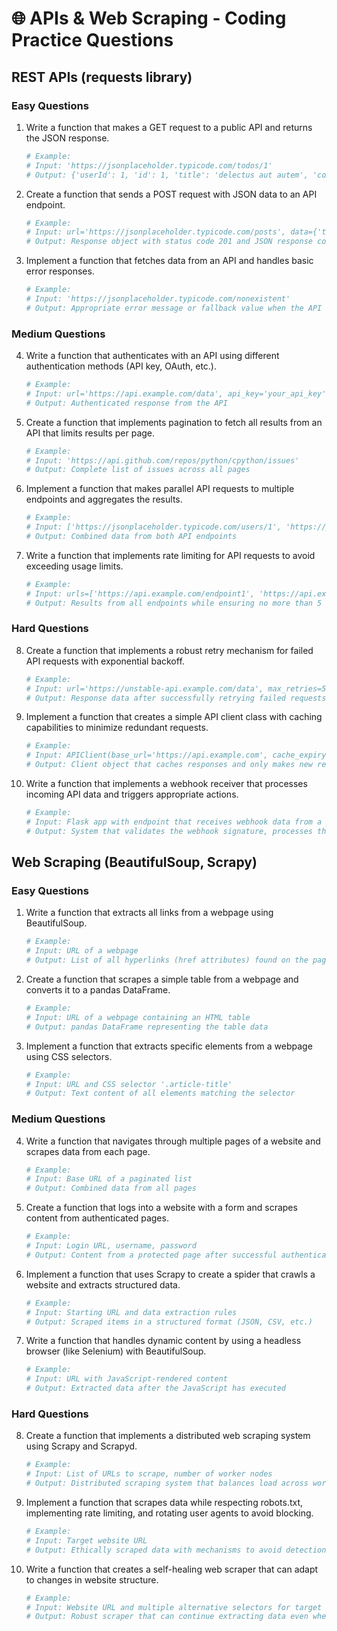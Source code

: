 # 🌐 APIs & Web Scraping - Coding Practice Questions

## REST APIs (requests library)

### Easy Questions
1. Write a function that makes a GET request to a public API and returns the JSON response.
   ```python
   # Example:
   # Input: 'https://jsonplaceholder.typicode.com/todos/1'
   # Output: {'userId': 1, 'id': 1, 'title': 'delectus aut autem', 'completed': False}
   ```

2. Create a function that sends a POST request with JSON data to an API endpoint.
   ```python
   # Example:
   # Input: url='https://jsonplaceholder.typicode.com/posts', data={'title': 'foo', 'body': 'bar', 'userId': 1}
   # Output: Response object with status code 201 and JSON response containing the created resource
   ```

3. Implement a function that fetches data from an API and handles basic error responses.
   ```python
   # Example:
   # Input: 'https://jsonplaceholder.typicode.com/nonexistent'
   # Output: Appropriate error message or fallback value when the API returns a 404 status code
   ```

### Medium Questions
4. Write a function that authenticates with an API using different authentication methods (API key, OAuth, etc.).
   ```python
   # Example:
   # Input: url='https://api.example.com/data', api_key='your_api_key', auth_type='header'
   # Output: Authenticated response from the API
   ```

5. Create a function that implements pagination to fetch all results from an API that limits results per page.
   ```python
   # Example:
   # Input: 'https://api.github.com/repos/python/cpython/issues'
   # Output: Complete list of issues across all pages
   ```

6. Implement a function that makes parallel API requests to multiple endpoints and aggregates the results.
   ```python
   # Example:
   # Input: ['https://jsonplaceholder.typicode.com/users/1', 'https://jsonplaceholder.typicode.com/users/2']
   # Output: Combined data from both API endpoints
   ```

7. Write a function that implements rate limiting for API requests to avoid exceeding usage limits.
   ```python
   # Example:
   # Input: urls=['https://api.example.com/endpoint1', 'https://api.example.com/endpoint2', ...], rate_limit=5, time_period=60
   # Output: Results from all endpoints while ensuring no more than 5 requests per 60 seconds
   ```

### Hard Questions
8. Create a function that implements a robust retry mechanism for failed API requests with exponential backoff.
   ```python
   # Example:
   # Input: url='https://unstable-api.example.com/data', max_retries=5, initial_backoff=1
   # Output: Response data after successfully retrying failed requests with increasing wait times
   ```

9. Implement a function that creates a simple API client class with caching capabilities to minimize redundant requests.
   ```python
   # Example:
   # Input: APIClient(base_url='https://api.example.com', cache_expiry=300)
   # Output: Client object that caches responses and only makes new requests when cache expires
   ```

10. Write a function that implements a webhook receiver that processes incoming API data and triggers appropriate actions.
    ```python
    # Example:
    # Input: Flask app with endpoint that receives webhook data from a payment processor
    # Output: System that validates the webhook signature, processes the event type, and performs corresponding actions
    ```

## Web Scraping (BeautifulSoup, Scrapy)

### Easy Questions
1. Write a function that extracts all links from a webpage using BeautifulSoup.
   ```python
   # Example:
   # Input: URL of a webpage
   # Output: List of all hyperlinks (href attributes) found on the page
   ```

2. Create a function that scrapes a simple table from a webpage and converts it to a pandas DataFrame.
   ```python
   # Example:
   # Input: URL of a webpage containing an HTML table
   # Output: pandas DataFrame representing the table data
   ```

3. Implement a function that extracts specific elements from a webpage using CSS selectors.
   ```python
   # Example:
   # Input: URL and CSS selector '.article-title'
   # Output: Text content of all elements matching the selector
   ```

### Medium Questions
4. Write a function that navigates through multiple pages of a website and scrapes data from each page.
   ```python
   # Example:
   # Input: Base URL of a paginated list
   # Output: Combined data from all pages
   ```

5. Create a function that logs into a website with a form and scrapes content from authenticated pages.
   ```python
   # Example:
   # Input: Login URL, username, password
   # Output: Content from a protected page after successful authentication
   ```

6. Implement a function that uses Scrapy to create a spider that crawls a website and extracts structured data.
   ```python
   # Example:
   # Input: Starting URL and data extraction rules
   # Output: Scraped items in a structured format (JSON, CSV, etc.)
   ```

7. Write a function that handles dynamic content by using a headless browser (like Selenium) with BeautifulSoup.
   ```python
   # Example:
   # Input: URL with JavaScript-rendered content
   # Output: Extracted data after the JavaScript has executed
   ```

### Hard Questions
8. Create a function that implements a distributed web scraping system using Scrapy and Scrapyd.
   ```python
   # Example:
   # Input: List of URLs to scrape, number of worker nodes
   # Output: Distributed scraping system that balances load across workers
   ```

9. Implement a function that scrapes data while respecting robots.txt, implementing rate limiting, and rotating user agents to avoid blocking.
   ```python
   # Example:
   # Input: Target website URL
   # Output: Ethically scraped data with mechanisms to avoid detection and blocking
   ```

10. Write a function that creates a self-healing web scraper that can adapt to changes in website structure.
    ```python
    # Example:
    # Input: Website URL and multiple alternative selectors for target data
    # Output: Robust scraper that can continue extracting data even when the primary selectors fail
    ```